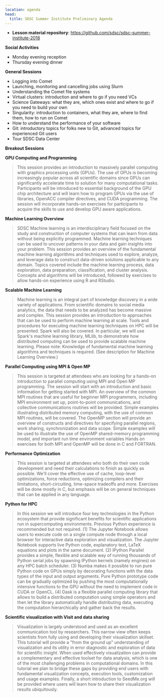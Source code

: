 ```yaml
---
location: agenda
head:
  title: SDSC Summer Institute Preliminary Agenda
---
```


* **Lesson material repository**: <https://github.com/sdsc/sdsc-summer-institute-2018>


**Social Activities**
* Monday evening reception
* Thursday evening dinner

**General Sessions**
* Logging into Comet
* Launching, monitoring and cancelling jobs using Slurm
* Understanding the Comet file systems
* Virtual clusters: introduction and where to go if you need VCs
* Science Gateways: what they are, which ones exist and where to go if you need to build your own
* Singularity: introduction to containers, what they are, where to find them, how to run on Comet
* How to understand the performance of your software
* Git: introductory topics for folks new to Git, advanced topics for experienced Git users
* Tour SDSC Data Center

**Breakout Sessions**
>
**GPU Computing and Programming**
>This session provides an introduction to massively parallel computing with graphics processing units (GPUs). The use of GPUs is becoming increasingly popular across all scientific domains since GPUs can significantly accelerate time to solution for many computational tasks. Participants will be introduced to essential background of the GPU chip architecture and will learn how to program GPUs via the use of libraries, OpenACC compiler directives, and CUDA programming. The session will incorporate hands-on exercises for participants to acquire the skills to use and develop GPU aware applications. 
>
**Machine Learning Overview**
>SDSC Machine learning is an interdisciplinary field focused on the study and construction of computer systems that can learn from data without being explicitly programmed. Machine learning techniques can be used to uncover patterns in your data and gain insights into your problem. This session provides an overview of the fundamental machine learning algorithms and techniques used to explore, analyze, and leverage data to construct data-driven solutions applicable to any domain. Topics covered include the machine learning process, data exploration, data preparation, classification, and cluster analysis. Concepts and algorithms will be introduced, followed by exercises to allow hands-on experience using R and RStudio. 
>
**Scalable Machine Learning**
>Machine learning is an integral part of knowledge discovery in a wide variety of applications. From scientific domains to social media analytics, the data that needs to be analyzed has become massive and complex. This session provides an introduction to approaches that can be used to perform machine learning at scale. Tools and procedures for executing machine learning techniques on HPC will be presented. Spark will also be covered. In particular, we will use Spark's machine learning library, MLlib, to demonstrate how distributed computing can be used to provide scalable machine learning. Please note: Knowledge of fundamental machine learning algorithms and techniques is required. (See description for Machine Learning Overview.) 
>
**Parallel Computing using MPI & Open MP**
>This session is targeted at attendees who are looking for a hands-on introduction to parallel computing using MPI and Open MP programming. The session will start with an introduction and basic information for getting started with MPI. An overview of the common MPI routines that are useful for beginner MPI programmers, including MPI environment set up, point-to-point communications, and collective communications routines will be provided. Simple examples illustrating distributed memory computing, with the use of common MPI routines, will be covered. The OpenMP section will provide an overview of constructs and directives for specifying parallel regions, work sharing, synchronization and data scope. Simple examples will be used to illustrate the use of OpenMP shared-memory programming model, and important run time environment variables Hands on exercises for both MPI and OpenMP will be done in C and FORTRAN. 
>
**Performance Optimization** 
>This session is targeted at attendees who both do their own code development and need their calculations to finish as quickly as possible. We'll cover the effective use of cache, loop-level optimizations, force reductions, optimizing compilers and their limitations, short-circuiting, time-space tradeoffs and more. Exercises will be done mostly in C, but emphasis will be on general techniques that can be applied in any language. 
>
**Python for HPC**
>In this session we will introduce four key technologies in the Python ecosystem that provide significant benefits for scientific applications run in supercomputing environments. Previous Python experience is recommended but not required. (1) The Jupyter Notebook allows users to execute code on a single compute node through a local browser for interactive data exploration and visualization. The Jupyter Notebook supports live Python code, explanatory text, LaTeX equations and plots in the same document. (2) IPython Parallel provides a simple, flexible and scalable way of running thousands of Python serial jobs by spawning IPython kernels (namely engines) on any HPC batch scheduler.  (3) Numba makes it possible to run pure Python code on GPUs simply by decorating functions with the data types of the input and output arguments. Pure Python prototype code can be gradually optimized by pushing the most computationally intensive functions to the GPU without the need to implement code in CUDA or OpenCL. (4) Dask is a flexible parallel computing library that allows to build a distributed computation using simple operators and then let the library automatically handle distributing data, executing the computation hierarchically and gather back the results. 
>
**Scientific visualization with Visit and data sharing**
>Visualization is largely understood and used as an excellent communication tool by researchers. This narrow view often keeps scientists from fully using and developing their visualization skillset. This tutorial will provide a "from the ground up" understanding of visualization and its utility in error diagnostic and exploration of data for scientific insight. When used effectively visualization can provide a complementary and effective toolset for data analysis, which is one of the most challenging problems in computational domains. In this tutorial we plan to bridge these gaps by providing end users with fundamental visualization concepts, execution tools, customization and usage examples. Finally, a short introduction to SeedMe.org will be provided where users will learn how to share their visualization results ubiquitously. 





